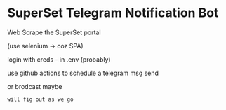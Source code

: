 # SuperSet Telegram Notification Bot

Web Scrape the SuperSet portal 

(use selenium -> coz SPA)

login with creds - in .env (probably)

use github actions to schedule a telegram msg send 

or brodcast maybe 

`will fig out as we go`
